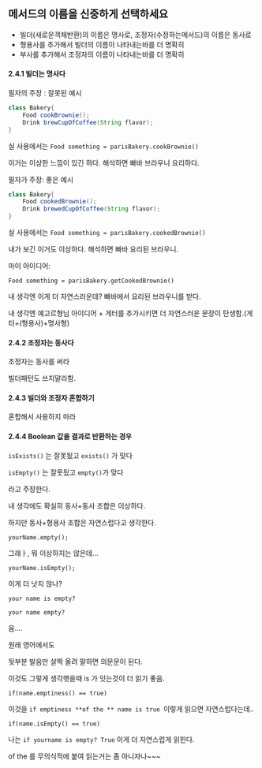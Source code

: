 ## 메서드의 이름을 신중하게 선택하세요

- 빌더(새로운객체반환)의 이름은 명사로, 조정자(수정하는메서드)의 이름은 동사로
- 형용사를 추가해서 빌더의 이름이 나타내는바를 더 명확히
- 부사를 추가해서 조정자의 이름이 나타내는바를 더 명확히



#### 2.4.1 빌더는 명사다

필자의 주장 : 잘못된 예시

```java
class Bakery{
	Food cookBrownie();
	Drink brewCupOfCoffee(String flavor);
}
```

실 사용에서는 `Food something = parisBakery.cookBrownie()`

이거는 이상한 느낌이 있긴 하다. 해석하면 빠바 브라우니 요리하다.





필자가 주장: 좋은 예시

```java
class Bakery{
	Food cookedBrownie();
	Drink brewedCupOfCoffee(String flavor);	
}
```

실 사용에서는 `Food something = parisBakery.cookedBrownie()`

내가 보긴 이거도 이상하다. 해석하면 빠바 요리된 브라우니.



마이 아이디어:

`Food something = parisBakery.getCookedBrownie()`

내 생각엔 이게 더 자연스러운데? 빠바에서 요리된 브라우니를 받다.

내 생각엔 예고르형님 아이디어 + 게터를 추가시키면 더 자연스러운 문장이 탄생함.(게터+(형용사)+명사형)



#### 2.4.2 조정자는 동사다

조정자는 동사를 써라

빌더패턴도 쓰지말라함.



#### 2.4.3 빌더와 조정자 혼합하기

혼합해서 사용하지 마라



#### 2.4.4 Boolean 값을 결과로 반환하는 경우

`isExists()` 는 잘못됬고 `exists()` 가 맞다

`isEmpty()` 는 잘못됬고 `empty()`가 맞다

라고 주장한다.

내 생각에도 확실히 동사+동사 조합은 이상하다.

하지만 동사+형용사 조합은 자연스럽다고 생각한다.

`yourName.empty();`

그래ㅏ, 뭐 이상하지는 않은데...

`yourName.isEmpty();`

이게 더 낫지 않나?

`your name is empty?`

`your name empty?`

음....

원래 영어에서도 

뒷부분 발음만 살짝 올려 말하면 의문문이 된다.

이것도 그렇게 생각햇을때 is 가 잇는것이 더 읽기 좋음.





`if(name.emptiness() == true)`

이것을 `if emptiness **of the ** name is true `이렇게 읽으면 자연스럽다는데..

`if(name.isEmpty() == true)`

나는 `if yourname is empty? True` 이게 더 자연스럽게 읽힌다.



of the 를 무의식적에 붙여 읽는거는 좀 아니자나~~~







